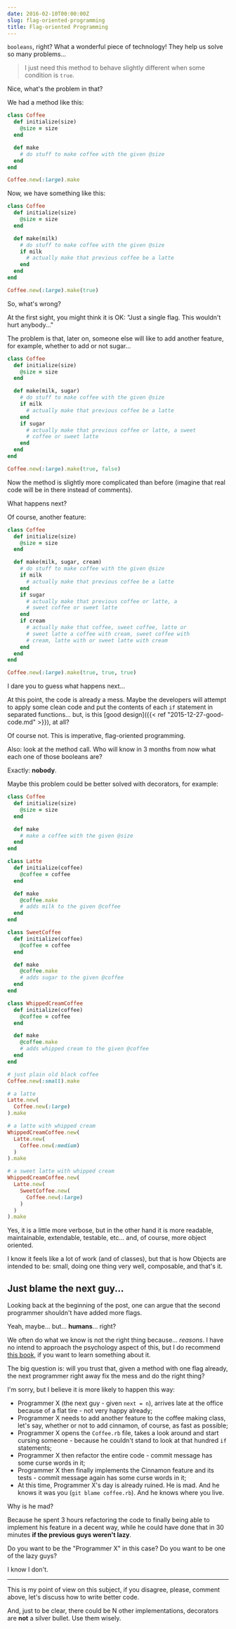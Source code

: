 ```yaml
---
date: 2016-02-10T00:00:00Z
slug: flag-oriented-programming
title: Flag-oriented Programming
---
```


`booleans`, right? What a wonderful piece of technology! They help us solve so
many problems...

> I just need this method to behave slightly different when
> some condition is `true`.

Nice, what's the problem in that?

We had a method like this:

```ruby
class Coffee
  def initialize(size)
    @size = size
  end

  def make
    # do stuff to make coffee with the given @size
  end
end

Coffee.new(:large).make
```

Now, we have something like this:

```ruby
class Coffee
  def initialize(size)
    @size = size
  end

  def make(milk)
    # do stuff to make coffee with the given @size
    if milk
      # actually make that previous coffee be a latte
    end
  end
end

Coffee.new(:large).make(true)
```

So, what's wrong?

At the first sight, you might think it is OK: "Just a single flag. This
wouldn't hurt anybody..."

The problem is that, later on, someone else will like to add another feature,
for example, whether to add or not sugar...

```ruby
class Coffee
  def initialize(size)
    @size = size
  end

  def make(milk, sugar)
    # do stuff to make coffee with the given @size
    if milk
      # actually make that previous coffee be a latte
    end
    if sugar
      # actually make that previous coffee or latte, a sweet
      # coffee or sweet latte
    end
  end
end

Coffee.new(:large).make(true, false)
```

Now the method is slightly more complicated than before (imagine that real
code will be in there instead of comments).

What happens next?

Of course, another feature:

```ruby
class Coffee
  def initialize(size)
    @size = size
  end

  def make(milk, sugar, cream)
    # do stuff to make coffee with the given @size
    if milk
      # actually make that previous coffee be a latte
    end
    if sugar
      # actually make that previous coffee or latte, a
      # sweet coffee or sweet latte
    end
    if cream
      # actually make that coffee, sweet coffee, latte or
      # sweet latte a coffee with cream, sweet coffee with
      # cream, latte with or sweet latte with cream
    end
  end
end

Coffee.new(:large).make(true, true, true)
```

I dare you to guess what happens next...

At this point, the code is already a mess. Maybe the developers will attempt
to apply some clean code and put the contents of each `if` statement in
separated functions... but, is this [good design]({{< ref "2015-12-27-good-code.md" >}}), at all?

Of course not. This is imperative, flag-oriented programming.

Also: look at the method call. Who will know in 3 months from now what each
one of those booleans are?

Exactly: **nobody**.

Maybe this problem could be better solved with decorators, for example:

```ruby
class Coffee
  def initialize(size)
    @size = size
  end

  def make
    # make a coffee with the given @size
  end
end

class Latte
  def initialize(coffee)
    @coffee = coffee
  end

  def make
    @coffee.make
    # adds milk to the given @coffee
  end
end

class SweetCoffee
  def initialize(coffee)
    @coffee = coffee
  end

  def make
    @coffee.make
    # adds sugar to the given @coffee
  end
end

class WhippedCreamCoffee
  def initialize(coffee)
    @coffee = coffee
  end

  def make
    @coffee.make
    # adds whipped cream to the given @coffee
  end
end

# just plain old black coffee
Coffee.new(:small).make

# a latte
Latte.new(
  Coffee.new(:large)
).make

# a latte with whipped cream
WhippedCreamCoffee.new(
  Latte.new(
    Coffee.new(:medium)
  )
).make

# a sweet latte with whipped cream
WhippedCreamCoffee.new(
  Latte.new(
    SweetCoffee.new(
      Coffee.new(:large)
    )
  )
).make
```

Yes, it is a little more verbose, but in the other hand it is more readable,
maintainable, extendable, testable, etc... and, of course, more object oriented.

I know it feels like a lot of work (and of classes), but that is how Objects
are intended to be: small, doing one thing very well, composable, and that's it.

## Just blame the next guy...

Looking back at the beginning of the post, one can argue that the second
programmer shouldn't have added more flags.

Yeah, maybe... but... **humans**... right?

We often do what we know is not the right thing because... _reasons_. I have
no intend to approach the psychology aspect of this, but I do recommend
[this book][irrational], if you want to learn something about it.

The big question is: will you trust that, given a method with one flag already,
the next programmer right away fix the mess and do the right thing?

I'm sorry, but I believe it is more likely to happen this way:

- Programmer X (the next guy - given `next = n`), arrives late at the office
because of a flat tire - not very happy already;
- Programmer X needs to add another feature to the coffee making class,
let's say, whether or not to add cinnamon, of course, as fast as possible;
- Programmer X opens the `Coffee.rb` file, takes a look around and start
cursing someone - because he couldn't stand to look at that hundred `if`
statements;
- Programmer X then refactor the entire code - commit message has some
curse words in it;
- Programmer X then finally implements the Cinnamon feature and its tests -
commit message again has some curse words in it;
- At this time, Programmer X's day is already ruined. He is mad. And he knows
it was you (`git blame coffee.rb`). And he knows where you live.

Why is he mad?

Because he spent 3 hours refactoring the code to finally being able to
implement his feature in a decent way, while he could have done that in 30
minutes **if the previous guys weren't lazy**.

Do you want to be the "Programmer X" in this case? Do you want to be one of the
lazy guys?

I know I don't.

---

This is my point of view on this subject, if you disagree,
please, comment above, let's discuss how to write better code.

And, just to be clear, there could be N other implementations, decorators are
**not** a silver bullet. Use them wisely.

[irrational]: http://amzn.to/1SH7rJV
